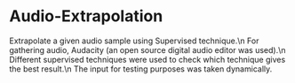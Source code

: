 # Audio-Extrapolation
Extrapolate a given audio sample using Supervised technique.\n
For gathering audio, Audacity (an open source digital audio editor was used).\n
Different supervised techniques were used to check which technique gives the best result.\n
The input for testing purposes was taken dynamically.
